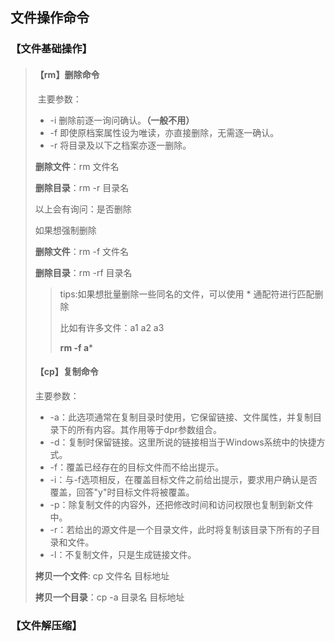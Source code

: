 ## 文件操作命令

### 【文件基础操作】

> #### **【rm】删除命令**
>
> ​	主要参数：
> 
> - -i 删除前逐一询问确认。**（一般不用）**
> - -f 即使原档案属性设为唯读，亦直接删除，无需逐一确认。
> - -r 将目录及以下之档案亦逐一删除。
>
> **删除文件**：rm  文件名
>
> **删除目录**：rm -r  目录名
>
> 以上会有询问：是否删除
>
> 如果想强制删除
>
> **删除文件**：rm -f 文件名 
>
> **删除目录**：rm -rf 目录名
>
> > tips:如果想批量删除一些同名的文件，可以使用 * 通配符进行匹配删除
> >
> > 比如有许多文件：a1 a2 a3
> >
> > **rm -f a***
>
> 
>
> #### 【cp】复制命令
>
> 主要参数：
> 
> - -a：此选项通常在复制目录时使用，它保留链接、文件属性，并复制目录下的所有内容。其作用等于dpr参数组合。
> - -d：复制时保留链接。这里所说的链接相当于Windows系统中的快捷方式。
> - -f：覆盖已经存在的目标文件而不给出提示。
> - -i：与-f选项相反，在覆盖目标文件之前给出提示，要求用户确认是否覆盖，回答"y"时目标文件将被覆盖。
> - -p：除复制文件的内容外，还把修改时间和访问权限也复制到新文件中。
> - -r：若给出的源文件是一个目录文件，此时将复制该目录下所有的子目录和文件。
> - -l：不复制文件，只是生成链接文件。
>
> **拷贝一个文件**:   cp 文件名 目标地址
>
> **拷贝一个目录**：cp -a 目录名 目标地址



### 【文件解压缩】

> 

















